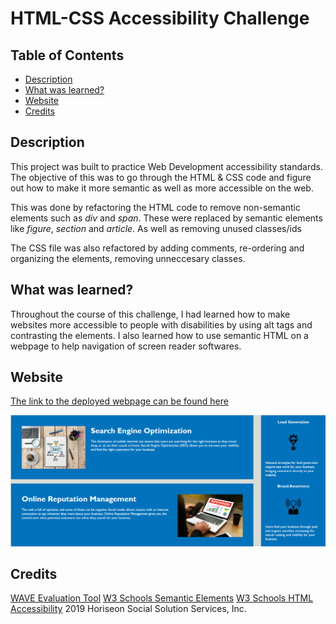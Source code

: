 # HTML-CSS Accessibility Challenge

## Table of Contents
- [Description](#description)
- [What was learned?](#what-was-learned)
- [Website](#website)
- [Credits](#credits)

## Description
This project was built to practice Web Development accessibility standards. The objective of this was to go
through the HTML & CSS code and figure out how to make it more semantic as well as more accessible on the web.

This was done by refactoring the HTML code to remove non-semantic elements such as *div* and *span*. These were
replaced by semantic elements like *figure*, *section* and *article*. As well as removing unused classes/ids

The CSS file was also refactored by adding comments, re-ordering and organizing the elements, removing unneccesary classes.

## What was learned?
Throughout the course of this challenge, I had learned how to make websites more accessible to people with disabilities by
using alt tags and contrasting the elements. I also learned how to use semantic HTML on a webpage to help navigation
of screen reader softwares.

## Website
[The link to the deployed webpage can be found here](https://angadbatth.github.io/challenge-html-css/)

![Sample of Website](./assets/images/horiseon.png)

## Credits

[WAVE Evaluation Tool](https://chrome.google.com/webstore/detail/wave-evaluation-tool/jbbplnpkjmmeebjpijfedlgcdilocofh)
[W3 Schools Semantic Elements](https://www.w3schools.com/html/html5_semantic_elements.asp)
[W3 Schools HTML Accessibility](https://www.w3schools.com/html/html_accessibility.asp)
2019 Horiseon Social Solution Services, Inc.



